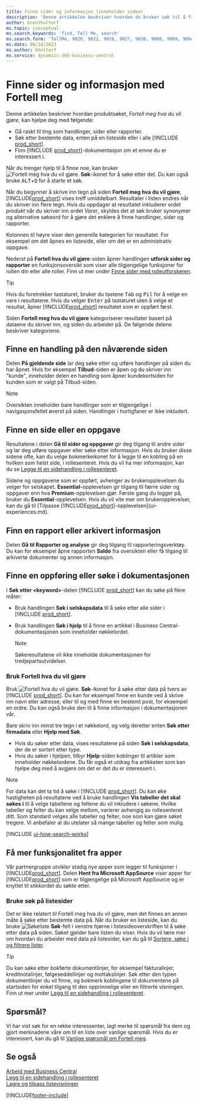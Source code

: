 ```yaml
---
title: Finne sider og informasjon (inneholder video)
description: 'Denne artikkelen beskriver hvordan du bruker søk til å finne handlinger, sider, rapporter, dokumentasjon og data, og også andre programmer og konsulenttjenester.'
author: brentholtorf
ms.topic: conceptual
ms.search.keywords: 'find, Tell Me, search'
ms.search.form: 'TellMe, 9020, 9022, 9026, 9027, 9030, 9000, 9009, 9004, 9005, 9024, 9006, 9007, 9010, 9016, 9017'
ms.date: 06/14/2023
ms.author: bholtorf
ms.service: dynamics-365-business-central
---
```

# Finne sider og informasjon med Fortell meg

Denne artikkelen beskriver hvordan produktsøket, *Fortell meg hva du vil gjøre*, kan hjelpe deg med følgende: 

* Gå raskt til ting som handlinger, sider eller rapporter.
* Søk etter bestemte data, enten på en listeside eller i alle [!INCLUDE [prod_short](includes/prod_short.md)].
* Finn [!INCLUDE [prod_short](includes/prod_short.md)]-dokumentasjon om et emne du er interessert i.

<!-- ![!VIDEO https://go.microsoft.com/fwlink/?linkid=2086048] -->

Når du trenger hjelp til å finne noe, kan bruker ![Fortell meg hva du vil gjøre.](media/ui-search/search.png "Søk etter side eller rapport") **Søk**-ikonet for å søke etter det. Du kan også bruke <kbd>ALT</kbd>+<kbd>Q</kbd> for å starte et søk.

Når du begynner å skrive inn tegn på siden **Fortell meg hva du vil gjøre**, [!INCLUDE[prod_short](includes/prod_short.md)]  vises treff umiddelbart. Resultater i listen endres når du skriver inn flere tegn. Hvis du oppdager at resultatet inkluderer ordet *produkt* når du skriver inn ordet *Varer*, skyldes det at søk bruker synonymer og alternative søkeord for å gjøre det enklere å finne handlinger, sider og rapporter.

Kolonnen til høyre viser den generelle kategorien for resultatet. For eksempel om det åpnes en listeside, eller om det er en administrativ oppgave.  

Nederst på **Fortell hva du vil gjøre**-siden åpner handlingen **utforsk sider og rapporter** en funksjonsoversikt som viser alle tilgjengelige funksjoner for rollen din eller alle roller. Finn ut mer under [Finne sider med rolleutforskeren](ui-role-explorer.md).

> [!TIP]  
> Hvis du foretrekker tastaturet, bruker du tastene <kbd>Tab</kbd> og <kbd>Pil</kbd> for å velge en vare i resultatene. Hvis du velger <kbd>Enter</kbd> på tastaturet uten å velge et resultat, åpner [!INCLUDE[prod_short](includes/prod_short.md)] resultatet som er oppført først.

Siden **Fortell meg hva du vil gjøre** kategoriserer resultater basert på dataene du skriver inn, og siden du arbeider på. De følgende delene beskriver kategoriene.

## Finne en handling på den nåværende siden

Delen **På gjeldende side** lar deg søke etter og utføre handlinger på siden du har åpnet. Hvis for eksempel **Tilbud**-siden er åpen og du skriver inn "kunde", inneholder delen en handling som åpner kundekortsiden for kunden som er valgt på Tilbud-siden.

> [!NOTE]  
> Oversikten inneholder bare handlinger som er tilgjengelige i navigasjonsfeltet øverst på siden. Handlinger i hurtigfaner er ikke inkludert.  

## Finne en side eller en oppgave

Resultatene i delen **Gå til sider og oppgaver** gir deg tilgang til andre sider og lar deg utføre oppgaver eller søke etter informasjon. Hvis du bruker disse sidene ofte, kan du velge bokmerkeikonet for å legge til en kobling på en hvilken som helst side, i rollesenteret. Hvis du vil ha mer informasjon, kan du se [Legge til en sidehandling i rollesenteret](ui-bookmarks.md).

Sidene og oppgavene som er oppført, avhenger av brukeropplevelsen du velger for selskapet. **Essential**-opplevelsen gir tilgang til færre sider og oppgaver enn hva **Premium**-opplevelsen gjør. Første gang du logger på, bruker du **Essential**-opplevelsen. Hvis du vil vite mer om brukeropplevelser, kan du gå til [Tilpasse [!INCLUDE[prod_short](includes/prod_short.md)]-opplevelsen](ui-experiences.md).

## Finn en rapport eller arkivert informasjon

Delen **Gå til Rapporter og analyse** gir deg tilgang til rapporteringsverktøy. Du kan for eksempel åpne rapporten **Saldo** fra oversikten eller få tilgang til arkiverte dokumenter og annen informasjon.  

## Finne en oppføring eller søke i dokumentasjonen

I **Søk etter \<keyword\>**-delen [!INCLUDE [prod_short](includes/prod_short.md)] kan du søke på flere måter:

* Bruk handlingen **Søk i selskapsdata** til å søke etter alle sider i [!INCLUDE [prod_short](includes/prod_short.md)].
* Bruk handlingen **Søk i hjelp** til å finne en artikkel i Business Central-dokumentasjonen som inneholder nøkkelordet.

  > [!NOTE]  
  > Søkeresultatene vil ikke inneholde dokumentasjonen for tredjepartsutvidelser.

### Bruk Fortell hva du vil gjøre

Bruk ![Fortell hva du vil gjøre.](media/ui-search/search.png "Søk etter side eller rapport") **Søk**-ikonet for å søke etter data på tvers av [!INCLUDE [prod_short](includes/prod_short.md)]. Du kan for eksempel finne en kunde ved å skrive inn navn eller adresse, eller til og med finne en bestemt post, for eksempel en ordre. Du kan også bruke den til å finne informasjon i dokumentasjonen vår.

Bare skriv inn minst tre tegn i et nøkkelord, og velg deretter enten **Søk etter firmadata** eller **Hjelp med Søk**.

* Hvis du søker etter data, vises resultatene på siden **Søk i selskapsdata**, der de er sortert etter type.  
* Hvis du søker i hjelpen, tilbyr **Hjelp**-siden koblinger til artikler som inneholder nøkkelordene. Du får også et utdrag fra artikkelen som kan hjelpe deg med å avgjøre om det er det du er interessert i.

> [!NOTE]
> For data kan det ta tid å søke i [!INCLUDE [prod_short](includes/prod_short.md)]. Du kan øke hastigheten på resultatene ved å bruke handlingen **Vis tabeller det skal søkes i** til å velge tabellene og feltene du vil inkludere i søkene. Hvilke tabeller og felter du kan velge mellom, varierer avhengig av rollesenteret ditt. Som standard velges alle tabeller og felter, noe som kan gjøre søket tregere. Vi anbefaler at du utelater så mange tabeller og felter som mulig.

[!INCLUDE [ui-how-search-works](includes/ui-how-search-works.md)]

## Få mer funksjonalitet fra apper

Vår partnergruppe utvikler stadig nye apper som legger til funksjoner i [!INCLUDE[prod_short](includes/prod_short.md)]. Delen **Hent fra Microsoft AppSource** viser apper for [!INCLUDE[prod_short](includes/prod_short.md)] som er tilgjengelige på Microsoft AppSource og er knyttet til stikkordet du søkte etter.

### Bruke søk på listesider

Det er ikke relatert til Fortell meg hva du vil gjøre, men det finnes en annen måte å søke etter bestemte data på. Når du bruker en listeside, kan du bruke ![Søkeliste](media/ui-search/search-list.png "Søkeliste-ikon") **Søk**-felt i venstre hjørne i listesideoverskriften til å søke etter data på siden. Søket gjelder bare listen du viser. Hvis du vil lære mer om hvordan du arbeider med data på listesider, kan du gå til [Sortere, søke i og filtrere lister](ui-enter-criteria-filters.md).  

> [!TIP]
> Du kan søke etter bokførte dokumentlinjer, for eksempel fakturalinjer, kreditnotalinjer, følgeseddellinjer og mottakslinjer. Søk etter den typen dokumentlinjer du vil finne, og bokmerk koblingene til dokumentene på startsiden for enkel tilgang til den opprinnelige eller en filtrerte visningen. Finn ut mer under [Legg til en sidehandling i rollesenteret](ui-bookmarks.md).

## Spørsmål?

Vi har vist søk for en rekke interessenter, lagt merke til spørsmål fra dem og gjort merknadene våre om til en liste over vanlige spørsmål. Hvis du er interessert, kan du gå til [Vanlige spørsmål om Fortell meg](ui-search-faq.md).

## Se også

[Arbeid med Business Central](ui-work-product.md)  
[Legg til en sidehandling i rollesenteret](ui-bookmarks.md)  
[Lagre og tilpass listevisninger](ui-views.md)  

[!INCLUDE[footer-include](includes/footer-banner.md)]
